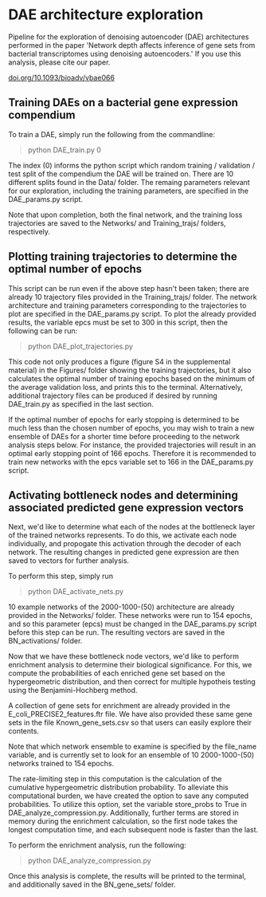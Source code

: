 # DAE architecture exploration

Pipeline for the exploration of denoising autoencoder (DAE) architectures performed in the paper 'Network depth affects inference of gene sets from bacterial transcriptomes using denoising autoencoders.' If you use this analysis, please cite our paper.

[doi.org/10.1093/bioadv/vbae066](https://doi.org/10.1093/bioadv/vbae066)

## Training DAEs on a bacterial gene expression compendium

To train a DAE, simply run the following from the commandline:

> python DAE_train.py 0

The index (0) informs the python script which random training / validation / test split of the compendium the DAE will be trained on. There are 10 different splits found in the Data/ folder. The remaing parameters relevant for our exploration, including the training parameters, are specified in the DAE_params.py script. 

Note that upon completion, both the final network, and the training loss trajectories are saved to the Networks/ and Training_trajs/ folders, respectively.

## Plotting training trajectories to determine the optimal number of epochs

This script can be run even if the above step hasn't been taken; there are already 10 trajectory files provided in the Training\_trajs/ folder. The network architecture and training parameters corresponding to the trajectories to plot are specified in the DAE_params.py script. To plot the already provided results, the variable epcs must be set to 300 in this script, then the following can be run:

> python DAE\_plot\_trajectories.py

This code not only produces a figure (figure S4 in the supplemental material) in the Figures/ folder showing the training trajectories, but it also calculates the optimal number of training epochs based on the minimum of the average validation loss, and prints this to the terminal.
Alternatively, additional trajectory files can be produced if desired by running DAE_train.py as specified in the last section. 

If the optimal number of epochs for early stopping is determined to be much less than the chosen number of epochs, you may wish to train a new ensemble of DAEs for a shorter time before proceeding to the network analysis steps below. For instance, the provided trajectories will result in an optimal early stopping point of 166 epochs. Therefore it is recommended to train new networks with the epcs variable set to 166 in the DAE_params.py script.

## Activating bottleneck nodes and determining associated predicted gene expression vectors

Next, we'd like to determine what each of the nodes at the bottleneck layer of the trained networks represents. To do this, we activate each node individually, and propogate this activation through the decoder of each network. The resulting changes in predicted gene expression are then saved to vectors for further analysis.

To perform this step, simply run

> python DAE\_activate\_nets.py

10 example networks of the 2000-1000-(50) architecture are already provided in the Networks/ folder. These networks were run to 154 epochs, and so this parameter (epcs) must be changed in the DAE_params.py script before this step can be run. The resulting vectors are saved in the BN\_activations/ folder.

Now that we have these bottleneck node vectors, we'd like to perform enrichment analysis to determine their biological significance. For this, we compute the probabilities of each enriched gene set based on the hypergeometric distribution, and then correct for multiple hypotheis testing using the Benjamini-Hochberg method. 

A collection of gene sets for enrichment are already provided in the E\_coli\_PRECISE2\_features.ftr file. We have also provided these same gene sets in the file Known\_gene\_sets.csv so that users can easily explore their contents.

Note that which network ensemble to examine is specified by the file_name variable, and is currently set to look for an ensemble of 10 2000-1000-(50) networks trained to 154 epochs.

The rate-limiting step in this computation is the calculation of the cumulative hypergeometric distribution probability. To alleviate this computational burden, we have created the option to save any computed probabilities. To utilize this option, set the variable store_probs to True in DAE\_analyze\_compression.py. Additionally, further terms are stored in memory during the enrichment calculation, so the first node takes the longest computation time, and each subsequent node is faster than the last.

To perform the enrichment analysis, run the following:

> python DAE\_analyze\_compression.py

Once this analysis is complete, the results will be printed to the terminal, and additionally saved in the BN\_gene\_sets/ folder. 

